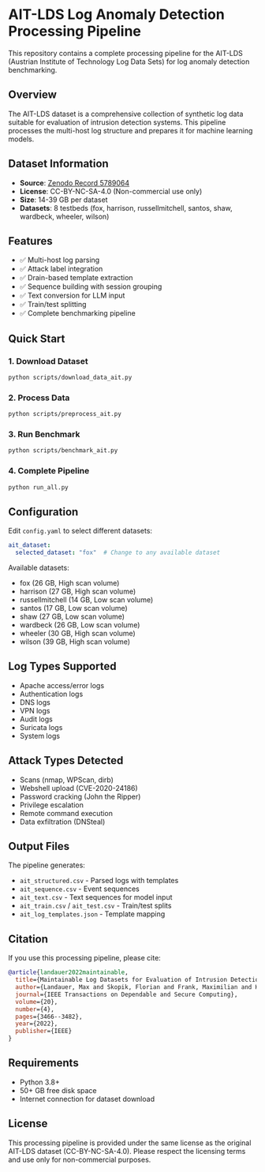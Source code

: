 # AIT-LDS Log Anomaly Detection Processing Pipeline

This repository contains a complete processing pipeline for the AIT-LDS (Austrian Institute of Technology Log Data Sets) for log anomaly detection benchmarking.

## Overview

The AIT-LDS dataset is a comprehensive collection of synthetic log data suitable for evaluation of intrusion detection systems. This pipeline processes the multi-host log structure and prepares it for machine learning models.

## Dataset Information

- **Source**: [Zenodo Record 5789064](https://zenodo.org/records/5789064)
- **License**: CC-BY-NC-SA-4.0 (Non-commercial use only)
- **Size**: 14-39 GB per dataset
- **Datasets**: 8 testbeds (fox, harrison, russellmitchell, santos, shaw, wardbeck, wheeler, wilson)

## Features

- ✅ Multi-host log parsing
- ✅ Attack label integration
- ✅ Drain-based template extraction
- ✅ Sequence building with session grouping
- ✅ Text conversion for LLM input
- ✅ Train/test splitting
- ✅ Complete benchmarking pipeline

## Quick Start

### 1. Download Dataset
```bash
python scripts/download_data_ait.py
```

### 2. Process Data
```bash
python scripts/preprocess_ait.py
```

### 3. Run Benchmark
```bash
python scripts/benchmark_ait.py
```

### 4. Complete Pipeline
```bash
python run_all.py
```

## Configuration

Edit `config.yaml` to select different datasets:

```yaml
ait_dataset:
  selected_dataset: "fox"  # Change to any available dataset
```

Available datasets:
- fox (26 GB, High scan volume)
- harrison (27 GB, High scan volume)  
- russellmitchell (14 GB, Low scan volume)
- santos (17 GB, Low scan volume)
- shaw (27 GB, Low scan volume)
- wardbeck (26 GB, Low scan volume)
- wheeler (30 GB, High scan volume)
- wilson (39 GB, High scan volume)

## Log Types Supported

- Apache access/error logs
- Authentication logs
- DNS logs
- VPN logs
- Audit logs
- Suricata logs
- System logs

## Attack Types Detected

- Scans (nmap, WPScan, dirb)
- Webshell upload (CVE-2020-24186)
- Password cracking (John the Ripper)
- Privilege escalation
- Remote command execution
- Data exfiltration (DNSteal)

## Output Files

The pipeline generates:
- `ait_structured.csv` - Parsed logs with templates
- `ait_sequence.csv` - Event sequences
- `ait_text.csv` - Text sequences for model input
- `ait_train.csv` / `ait_test.csv` - Train/test splits
- `ait_log_templates.json` - Template mapping

## Citation

If you use this processing pipeline, please cite:

```bibtex
@article{landauer2022maintainable,
  title={Maintainable Log Datasets for Evaluation of Intrusion Detection Systems},
  author={Landauer, Max and Skopik, Florian and Frank, Maximilian and Hotwagner, Wolfgang and Wurzenberger, Markus and Rauber, Andreas},
  journal={IEEE Transactions on Dependable and Secure Computing},
  volume={20},
  number={4},
  pages={3466--3482},
  year={2022},
  publisher={IEEE}
}
```

## Requirements

- Python 3.8+
- 50+ GB free disk space
- Internet connection for dataset download

## License

This processing pipeline is provided under the same license as the original AIT-LDS dataset (CC-BY-NC-SA-4.0). Please respect the licensing terms and use only for non-commercial purposes.
